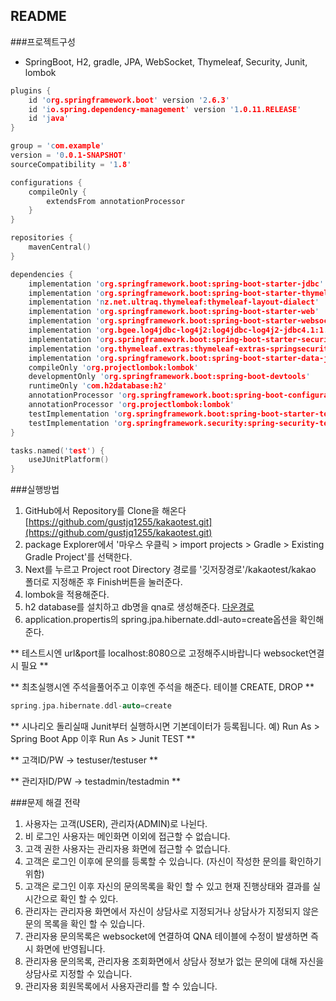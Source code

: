 ## README

###프로젝트구성

- SpringBoot, H2, gradle, JPA, WebSocket, Thymeleaf, Security, Junit, lombok

```c
plugins {
	id 'org.springframework.boot' version '2.6.3'
	id 'io.spring.dependency-management' version '1.0.11.RELEASE'
	id 'java'
}

group = 'com.example'
version = '0.0.1-SNAPSHOT'
sourceCompatibility = '1.8'

configurations {
	compileOnly {
		extendsFrom annotationProcessor
	}
}

repositories {
	mavenCentral()
}

dependencies {
	implementation 'org.springframework.boot:spring-boot-starter-jdbc'
	implementation 'org.springframework.boot:spring-boot-starter-thymeleaf'
	implementation 'nz.net.ultraq.thymeleaf:thymeleaf-layout-dialect'
	implementation 'org.springframework.boot:spring-boot-starter-web'
	implementation 'org.springframework.boot:spring-boot-starter-websocket'
	implementation 'org.bgee.log4jdbc-log4j2:log4jdbc-log4j2-jdbc4.1:1.16'
	implementation 'org.springframework.boot:spring-boot-starter-security'
	implementation 'org.thymeleaf.extras:thymeleaf-extras-springsecurity5'
	implementation 'org.springframework.boot:spring-boot-starter-data-jpa'
	compileOnly 'org.projectlombok:lombok'
	developmentOnly 'org.springframework.boot:spring-boot-devtools'
	runtimeOnly 'com.h2database:h2'
	annotationProcessor 'org.springframework.boot:spring-boot-configuration-processor'
	annotationProcessor 'org.projectlombok:lombok'
	testImplementation 'org.springframework.boot:spring-boot-starter-test'
	testImplementation 'org.springframework.security:spring-security-test'
}

tasks.named('test') {
	useJUnitPlatform()
}
```

###실행방법
1. GitHub에서 Repository를 Clone을 해온다 [https://github.com/gustjq1255/kakaotest.git](https://github.com/gustjq1255/kakaotest.git)
2. package Explorer에서 '마우스 우클릭 > import projects > Gradle > Existing Gradle Project'를 선택한다.
3. Next를 누르고 Project root Directory 경로를 '깃저장경로'/kakaotest/kakao 폴더로 지정해준 후 Finish버튼을 눌러준다.
4. lombok을 적용해준다.
5. h2 database를 설치하고 db명을 qna로 생성해준다. [다운경로](http://www.h2database.com/html/download.html)
6. application.propertis의 spring.jpa.hibernate.ddl-auto=create옵션을 확인해준다.

** 테스트시엔 url&port를 localhost:8080으로 고정해주시바랍니다 websocket연결시 필요 **

** 최초실행시엔 주석을풀어주고 이후엔 주석을 해준다. 테이블 CREATE, DROP **

```c
spring.jpa.hibernate.ddl-auto=create
```
** 시나리오 돌리실때 Junit부터 실행하시면 기본데이터가 등록됩니다. 예) Run As > Spring Boot App 이후  Run As > Junit TEST **

** 고객ID/PW -> testuser/testuser  **

** 관리자ID/PW -> testadmin/testadmin  **

###문제 해결 전략

1. 사용자는 고객(USER), 관리자(ADMIN)로 나뉜다.
2. 비 로그인 사용자는 메인화면 이외에 접근할 수 없습니다.
3. 고객 권한 사용자는 관리자용 화면에 접근할 수 없습니다.
4. 고객은 로그인 이후에 문의를 등록할 수 있습니다. (자신이 작성한 문의를 확인하기 위함)
5. 고객은 로그인 이후 자신의 문의목록을 확인 할 수 있고 현재 진행상태와 결과를 실시간으로 확인 할 수 있다.
6. 관리자는 관리자용 화면에서 자신이 상담사로 지정되거나 상담사가 지정되지 않은 문의 목록을 확인 할 수 있습니다.
7. 관리자용 문의목록은 websocket에 연결하여 QNA 테이블에 수정이 발생하면 즉시 화면에 반영됩니다.
8. 관리자용 문의목록, 관리자용 조회화면에서 상담사 정보가 없는 문의에 대해 자신을 상담사로 지정할 수 있습니다.
9. 관리자용 회원목록에서 사용자관리를 할 수 있습니다.



